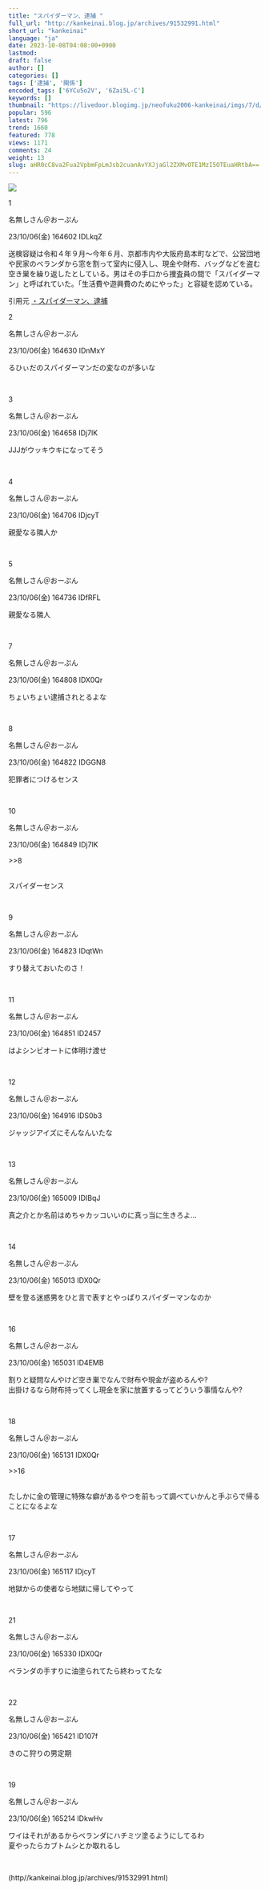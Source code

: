 ```yaml
---
title: "スパイダーマン、逮捕 "
full_url: "http://kankeinai.blog.jp/archives/91532991.html"
short_url: "kankeinai"
language: "ja"
date: 2023-10-08T04:08:00+0900
lastmod: 
draft: false
author: []
categories: []
tags: ['逮捕', '関係']
encoded_tags: ['6YCu5o2V', '6Zai5L-C']
keywords: []
thumbnail: "https://livedoor.blogimg.jp/neofuku2006-kankeinai/imgs/7/d/7dabdeeb-s.jpg"
popular: 596
latest: 796
trend: 1660
featured: 778
views: 1171
comments: 24
weight: 13
slug: aHR0cC8va2Fua2VpbmFpLmJsb2cuanAvYXJjaGl2ZXMvOTE1MzI5OTEuaHRtbA==
---
```


![](https://livedoor.blogimg.jp/neofuku2006-kankeinai/imgs/7/d/7dabdeeb-s.jpg)

<div><p class='t_h'>1 <p>名無しさん＠おーぷん</p> <p> 23/10/06(金) 164602 IDLkqZ</p></p><p>送検容疑は令和４年９月～今年６月、京都市内や大阪府島本町などで、公営団地や民家のベランダから窓を割って室内に侵入し、現金や財布、バッグなどを盗む空き巣を繰り返したとしている。男はその手口から捜査員の間で「スパイダーマン」と呼ばれていた。「生活費や遊興費のためにやった」と容疑を認めている。</p><p>引用元 <a href='http//2chspa.com/thread/livejupiter/1696578362' target='_blank'>・</a><a href='https//hayabusa.open2ch.net/test/read.cgi/livejupiter/1696578362/' target='_blank'>スパイダーマン、逮捕</a></p><p class='t_h'>2 <p>名無しさん＠おーぷん</p> <p> 23/10/06(金) 164630 IDnMxY</p></p> <p class='t_b'> るひぃだのスパイダーマンだの変なのが多いな </p><br> <p class='t_h'>3 <p>名無しさん＠おーぷん</p> <p> 23/10/06(金) 164658 IDj7lK</p></p> <p class='t_b'> JJJがウッキウキになってそう </p><br> <p class='t_h'>4 <p>名無しさん＠おーぷん</p> <p> 23/10/06(金) 164706 IDjcyT</p></p> <p class='t_b'> 親愛なる隣人か </p><br> <p class='t_h'>5 <p>名無しさん＠おーぷん</p> <p> 23/10/06(金) 164736 IDfRFL</p></p> <p class='t_b'> 親愛なる隣人 </p><br> <p class='t_h'>7 <p>名無しさん＠おーぷん</p> <p> 23/10/06(金) 164808 IDX0Qr</p></p> <p class='t_b'> ちょいちょい逮捕されとるよな </p><br> <p class='t_h'>8 <p>名無しさん＠おーぷん</p> <p> 23/10/06(金) 164822 IDGGN8</p></p> <p class='t_b'> 犯罪者につけるセンス </p><br> <p class='t_h t_i'>10 <p>名無しさん＠おーぷん</p> <p> 23/10/06(金) 164849 IDj7lK</p></p> <p class='t_b t_i'> <p class='anchor'>>>8</p><br>スパイダーセンス </p><br> <p class='t_h'>9 <p>名無しさん＠おーぷん</p> <p> 23/10/06(金) 164823 IDqtWn</p></p> <p class='t_b'> すり替えておいたのさ！ </p><br> <p class='t_h'>11 <p>名無しさん＠おーぷん</p> <p> 23/10/06(金) 164851 ID2457</p></p> <p class='t_b'> はよシンビオートに体明け渡せ </p><br> <p class='t_h'>12 <p>名無しさん＠おーぷん</p> <p> 23/10/06(金) 164916 IDS0b3</p></p> <p class='t_b'> ジャッジアイズにそんなんいたな </p><br> <p class='t_h'>13 <p>名無しさん＠おーぷん</p> <p> 23/10/06(金) 165009 IDIBqJ</p></p> <p class='t_b'> 真之介とか名前はめちゃカッコいいのに真っ当に生きろよ… </p><br> <p class='t_h'>14 <p>名無しさん＠おーぷん</p> <p> 23/10/06(金) 165013 IDX0Qr</p></p> <p class='t_b'> 壁を登る迷惑男をひと言で表すとやっぱりスパイダーマンなのか </p><br> <p class='t_h'>16 <p>名無しさん＠おーぷん</p> <p> 23/10/06(金) 165031 ID4EMB</p></p> <p class='t_b'> 割りと疑問なんやけど空き巣でなんで財布や現金が盗めるんや?<br>出掛けるなら財布持ってくし現金を家に放置するってどういう事情なんや? </p><br> <p class='t_h t_i'>18 <p>名無しさん＠おーぷん</p> <p> 23/10/06(金) 165131 IDX0Qr</p></p> <p class='t_b t_i'> <p class='anchor'>>>16</p><br>たしかに金の管理に特殊な癖があるやつを前もって調べていかんと手ぶらで帰ることになるよな </p><br> <p class='t_h'>17 <p>名無しさん＠おーぷん</p> <p> 23/10/06(金) 165117 IDjcyT</p></p> <p class='t_b'> 地獄からの使者なら地獄に帰してやって </p><br> <p class='t_h'>21 <p>名無しさん＠おーぷん</p> <p> 23/10/06(金) 165330 IDX0Qr</p></p> <p class='t_b'> ベランダの手すりに油塗られてたら終わってたな </p><br> <p class='t_h'>22 <p>名無しさん＠おーぷん</p> <p> 23/10/06(金) 165421 ID107f</p></p> <p class='t_b'> きのこ狩りの男定期 </p><br> <p class='t_h'>19 <p>名無しさん＠おーぷん</p> <p> 23/10/06(金) 165214 IDkwHv</p></p> <p class='t_b'> ワイはそれがあるからベランダにハチミツ塗るようにしてるわ<br>夏やったらカブトムシとか取れるし </p><br> <img border='0' width='1' height='1' src='https//www12.a8.net/0.gif?a8mat=2BJK9W+3WIBJM+249K+BWGDT' alt=''> </div>

(http//kankeinai.blog.jp/archives/91532991.html)
